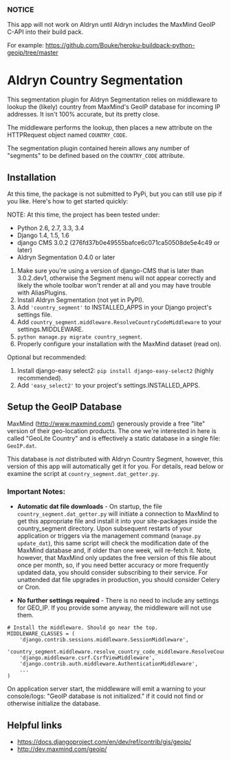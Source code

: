 ### NOTICE

This app will not work on Aldryn until Aldryn includes the MaxMind GeoIP C-API
into their build pack.

For example: https://github.com/Bouke/heroku-buildpack-python-geoip/tree/master


# Aldryn Country Segmentation

This segmentation plugin for Aldryn Segmentation relies on middleware to
lookup the (likely) country from MaxMind's GeoIP database for incoming IP
addresses. It isn't 100% accurate, but its pretty close.

The middleware performs the lookup, then places a new attribute on the
HTTPRequest object named `COUNTRY_CODE`.

The segmentation plugin contained herein allows any number of "segments" to be
defined based on the `COUNTRY_CODE` attribute.

Installation
------------

At this time, the package is not submitted to PyPi, but you can still use pip
if you like. Here's how to get started quickly:

NOTE: At this time, the project has been tested under:
- Python 2.6, 2.7, 3.3, 3.4
- Django 1.4, 1.5, 1.6
- django CMS 3.0.2 (276fd37b0e49555bafce6c071ca50508de5e4c49 or later)
- Aldryn Segmentation 0.4.0 or later

1. Make sure you're using a version of django-CMS that is later than
   3.0.2.dev1, otherwise the Segment menu will not appear correctly and likely
   the whole toolbar won't render at all and you may have trouble with
   AliasPlugins.
1. Install Aldryn Segmentation (not yet in PyPI).
1. Add `'country_segment'` to INSTALLED_APPS in your Django project's
   settings file.
1. Add `country_segment.middleware.ResolveCountryCodeMiddleware`
   to your settings.MIDDLEWARE.
1. `python manage.py migrate country_segment`.
1. Properly configure your installation with the MaxMind dataset (read on).

Optional but recommended:

1. Install django-easy select2: `pip install django-easy-select2` (highly
   recommended).
1. Add `'easy_select2'` to your project's settings.INSTALLED_APPS.


## Setup the GeoIP Database

MaxMind (http://www.maxmind.com/) generously provide a free "lite" version of
their geo-location products. The one we're interested in here is called
"GeoLite Country" and is effectively a static database in a single file:
`GeoIP.dat`.

This database is *not* distributed with Aldryn Country Segment, however, this
version of this app will automatically get it for you. For details, read below
or examine the script at `country_segment.dat_getter.py`.

### Important Notes:

- **Automatic dat file downloads** - On startup, the file
  `country_segment.dat_getter.py` will initiate a connection to MaxMind to get
  this appropriate file and install it into your site-packages inside the
  country_segment directory. Upon subsequent restarts of your application or
  triggers via the management command (`manage.py update_dat`), this same script
  will check the modification date of the MaxMind database and, if older than
  one week, will re-fetch it. Note, however, that MaxMind only updates the free
  version of this file about once per month, so, if you need better accuracy or
  more frequently updated data, you should consider subscribing to their
  service. For unattended dat file upgrades in production, you should consider
  Celery or Cron.

- **No further settings required** - There is no need to include any settings
  for GEO_IP. If you provide some anyway, the middleware will not use them.

````
# Install the middleware. Should go near the top.
MIDDLEWARE_CLASSES = (
    'django.contrib.sessions.middleware.SessionMiddleware',
    'country_segment.middleware.resolve_country_code_middleware.ResolveCountryCodeMiddleware',
    'django.middleware.csrf.CsrfViewMiddleware',
    'django.contrib.auth.middleware.AuthenticationMiddleware',
    ...
)
````

On application server start, the middleware will emit a warning to your
console/logs: "GeoIP database is not initialized." if it could not find or
otherwise initialize the database.


Helpful links
-------------

- https://docs.djangoproject.com/en/dev/ref/contrib/gis/geoip/
- http://dev.maxmind.com/geoip/
